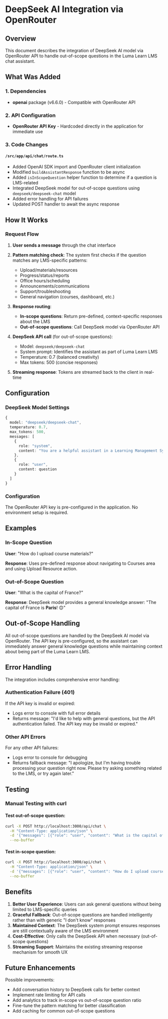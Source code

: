 # DeepSeek AI Integration via OpenRouter

## Overview

This document describes the integration of DeepSeek AI model via OpenRouter API to handle out-of-scope questions in the Luma Learn LMS chat assistant.

## What Was Added

### 1. Dependencies
- **openai** package (v6.6.0) - Compatible with OpenRouter API

### 2. API Configuration
- **OpenRouter API Key** - Hardcoded directly in the application for immediate use

### 3. Code Changes

#### `/src/app/api/chat/route.ts`
- Added OpenAI SDK import and OpenRouter client initialization
- Modified `buildAssistantResponse` function to be async
- Added `isInScopeQuestion` helper function to determine if a question is LMS-related
- Integrated DeepSeek model for out-of-scope questions using `deepseek/deepseek-chat` model
- Added error handling for API failures
- Updated POST handler to await the async response

## How It Works

### Request Flow

1. **User sends a message** through the chat interface
2. **Pattern matching check**: The system first checks if the question matches any LMS-specific patterns:
   - Upload/materials/resources
   - Progress/status/reports
   - Office hours/scheduling
   - Announcements/communications
   - Support/troubleshooting
   - General navigation (courses, dashboard, etc.)

3. **Response routing**:
   - **In-scope questions**: Return pre-defined, context-specific responses about the LMS
   - **Out-of-scope questions**: Call DeepSeek model via OpenRouter API

4. **DeepSeek API call** (for out-of-scope questions):
   - Model: `deepseek/deepseek-chat`
   - System prompt: Identifies the assistant as part of Luma Learn LMS
   - Temperature: 0.7 (balanced creativity)
   - Max tokens: 500 (concise responses)

5. **Streaming response**: Tokens are streamed back to the client in real-time

## Configuration

### DeepSeek Model Settings

```typescript
{
  model: "deepseek/deepseek-chat",
  temperature: 0.7,
  max_tokens: 500,
  messages: [
    {
      role: "system",
      content: "You are a helpful assistant in a Learning Management System (LMS) called Luma Learn..."
    },
    {
      role: "user",
      content: question
    }
  ]
}
```

### Configuration

The OpenRouter API key is pre-configured in the application. No environment setup is required.

## Examples

### In-Scope Question
**User**: "How do I upload course materials?"

**Response**: Uses pre-defined response about navigating to Courses area and using Upload Resource action.

### Out-of-Scope Question
**User**: "What is the capital of France?"

**Response**: DeepSeek model provides a general knowledge answer: "The capital of France is **Paris**! 😊"

## Out-of-Scope Handling

All out-of-scope questions are handled by the DeepSeek AI model via OpenRouter. The API key is pre-configured, so the assistant can immediately answer general knowledge questions while maintaining context about being part of the Luma Learn LMS.

## Error Handling

The integration includes comprehensive error handling:

### Authentication Failure (401)
If the API key is invalid or expired:
- Logs error to console with full error details
- Returns message: "I'd like to help with general questions, but the API authentication failed. The API key may be invalid or expired."

### Other API Errors
For any other API failures:
- Logs error to console for debugging
- Returns fallback message: "I apologize, but I'm having trouble processing your question right now. Please try asking something related to the LMS, or try again later."

## Testing

### Manual Testing with curl

#### Test out-of-scope question:
```bash
curl -X POST http://localhost:3000/api/chat \
  -H "Content-Type: application/json" \
  -d '{"messages": [{"role": "user", "content": "What is the capital of France?"}]}' \
  --no-buffer
```

#### Test in-scope question:
```bash
curl -X POST http://localhost:3000/api/chat \
  -H "Content-Type: application/json" \
  -d '{"messages": [{"role": "user", "content": "How do I upload course materials?"}]}' \
  --no-buffer
```

## Benefits

1. **Better User Experience**: Users can ask general questions without being limited to LMS-specific queries
2. **Graceful Fallback**: Out-of-scope questions are handled intelligently rather than with generic "I don't know" responses
3. **Maintained Context**: The DeepSeek system prompt ensures responses are still contextually aware of the LMS environment
4. **Cost-Effective**: Only calls the DeepSeek API when necessary (out-of-scope questions)
5. **Streaming Support**: Maintains the existing streaming response mechanism for smooth UX

## Future Enhancements

Possible improvements:
- Add conversation history to DeepSeek calls for better context
- Implement rate limiting for API calls
- Add analytics to track in-scope vs out-of-scope question ratio
- Fine-tune the pattern matching for better classification
- Add caching for common out-of-scope questions
